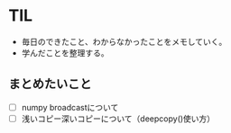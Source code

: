 # TIL
- 毎日のできたこと、わからなかったことをメモしていく。
- 学んだことを整理する。

## まとめたいこと
- [ ] numpy broadcastについて
- [ ] 浅いコピー深いコピーについて（deepcopy()使い方）
